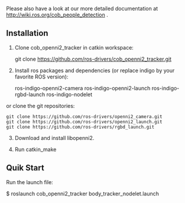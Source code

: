 Please also have a look at our more detailed documentation at http://wiki.ros.org/cob_people_detection .

Installation
-----------

1. Clone cob_openni2_tracker in catkin workspace:

	git clone https://github.com/ros-drivers/cob_openni2_tracker.git

2. Install ros packages and dependencies (or replace indigo by your favorite ROS version):

	ros-indigo-openni2-camera
	ros-indigo-openni2-launch
	ros-indigo-rgbd-launch
	ros-indigo-nodelet 

or clone the git repositories:

	git clone https://github.com/ros-drivers/openni2_camera.git
	git clone https://github.com/ros-drivers/openni2_launch.git
	git clone https://github.com/ros-drivers/rgbd_launch.git

3. Download and install libopenni2.

4. Run catkin_make


Quik Start
----------
     
Run the launch file:

   $ roslaunch cob_openni2_tracker body_tracker_nodelet.launch

